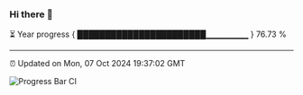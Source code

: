 ### Hi there 👋

⏳ Year progress { ███████████████████████▁▁▁▁▁▁▁ } 76.73 %

---

⏰ Updated on Mon, 07 Oct 2024 19:37:02 GMT

![Progress Bar CI](https://github.com/IshwaranRudhara/GIT-ACTION/workflows/Progress%20Bar%20CI/badge.svg)
